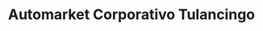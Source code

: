 ---
title: "Automarket Corporativo Tulancingo"
url: /santa-maria-el-chico/automarket-corporativo-tulancingo/
shop: piezas de automóviles
---